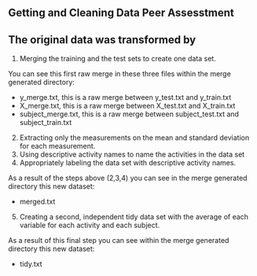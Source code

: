 ## Getting and Cleaning Data Peer Assesstment


## The original data was transformed by

1. Merging the training and the test sets to create one data set.

You can see this first raw merge in these three files within the merge generated directory:

- y_merge.txt, this is a raw merge between y_test.txt and y_train.txt
- X_merge.txt, this is a raw merge between X_test.txt and X_train.txt
- subject_merge.txt, this is a raw merge between subject_test.txt and subject_train.txt


2. Extracting only the measurements on the mean and standard deviation for each measurement. 
3. Using descriptive activity names to name the activities in the data set
4. Appropriately labeling the data set with descriptive activity names. 

As a result of the steps above (2,3,4) you can see in the merge generated directory this new dataset:

- merged.txt


5. Creating a second, independent tidy data set with the average of each variable for each activity and each subject. 

As a result of this final step you can see within the merge generated directory this new dataset:

- tidy.txt